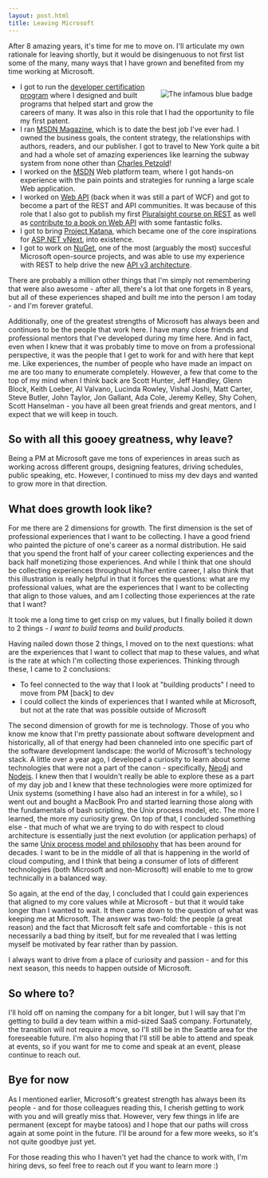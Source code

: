 ```yaml
---
layout: post.html
title: Leaving Microsoft
---
```


After 8 amazing years, it's time for me to move on. I'll articulate my own rationale for leaving shortly, but it would be disingenuous to not first list some of the many, many ways that I have grown and benefited from my time working at Microsoft. 

<img src="/images/blue_badge.jpg" alt="The infamous blue badge" style="float:right; margin:1em">

* I got to run the [developer certification program](https://www.microsoft.com/learning/en-us/mcpd-certification.aspx) where I designed and built programs that helped start and grow the careers of many. It was also in this role that I had the opportunity to file my first patent.
* I ran [MSDN Magazine](http://msdn.microsoft.com/en-us/magazine/default.aspx), which is to date the best job I've ever had. I owned the business goals, the content strategy, the relationships with authors, readers, and our publisher. I got to travel to New York quite a bit and had a whole set of amazing experiences like learning the subway system from none other than [Charles Petzold](http://charlespetzold.com)! 
* I worked on the [MSDN](http://msdn.microsoft.com) Web platform team, where I got hands-on experience with the pain points and strategies for running a large scale Web application.
* I worked on [Web API](https://aspnetwebstack.codeplex.com) (back when it was still a part of WCF) and got to become a part of the REST and API communities. It was because of this role that I also got to publish my first [Pluralsight course on REST](http://pluralsight.com/training/Courses/TableOfContents/rest-fundamentals) as well as [contribute to a book on Web API](http://shop.oreilly.com/product/0636920026617.do) with some fantastic folks.
* I got to bring [Project Katana](https://katanaproject.codeplex.com), which became one of the core inspirations for [ASP.NET vNext](http://www.asp.net/vnext), into existence.
* I got to work on [NuGet](http://www.nuget.org), one of the most (arguably the most) succesful Microsoft open-source projects, and was able to use my experience with REST to help drive the new [API v3 architecture](http://blog.nuget.org/20140711/nuget-architecture.html).

There are probably a million other things that I'm simply not remembering that were also awesome - after all, there's a lot that one forgets in 8 years, but all of these experiences shaped and built me into the person I am today - and I'm forever grateful.

Additionally, one of the greatest strengths of Microsoft has always been and continues to be the people that work here. I have many close friends and professional mentors that I've developed during my time here. And in fact, even when I knew that it was probably time to move on from a professional perspective, it was the people that I get to work for and with here that kept me. Like experiences, the number of people who have made an impact on me are too many to enumerate completely. However, a few that come to the top of my mind when I think back are Scott Hunter, Jeff Handley, Glenn Block, Keith Loeber, Al Valvano, Lucinda Rowley, Vishal Joshi, Matt Carter, Steve Butler, John Taylor, Jon Gallant, Ada Cole, Jeremy Kelley, Shy Cohen, Scott Hanselman - you have all been great friends and great mentors, and I expect that we will keep in touch.

## So with all this gooey greatness, why leave?

Being a PM at Microsoft gave me tons of experiences in areas such as working across different groups, designing features, driving schedules, public speaking, etc. However, I continued to miss my dev days and wanted to grow more in that direction. 

## What does growth look like?

For me there are 2 dimensions for growth. The first dimension is the set of professional experiences that I want to be collecting. I have a good friend who painted the picture of one's career as a normal distribution. He said that you spend the front half of your career collecting experiences and the back half monetizing those experiences. And while I think that one should be collecting experiences throughout his/her entire career, I also think that this illustration is really helpful in that it forces the questions: what are my professional values, what are the experiences that I want to be collecting that align to those values, and am I collecting those experiences at the rate that I want?

It took me a long time to get crisp on my values, but I finally boiled it down to 2 things - _I want to build teams_ and _build products_.

Having nailed down those 2 things, I moved on to the next questions: what are the experiences that I want to collect that map to these values, and what is the rate at which I'm collecting those experiences. Thinking through these, I came to 2 conclusions:

* To feel connected to the way that I look at "building products" I need to move from PM [back] to dev
* I could collect the kinds of experiences that I wanted while at Microsoft, but not at the rate that was possible outside of Microsoft

The second dimension of growth for me is technology. Those of you who know me know that I'm pretty passionate about software development and historically, all of that energy had been channeled into one specific part of the software development landscape: the world of Microsoft's technology stack. A little over a year ago, I developed a curiosity to learn about some technologies that were not a part of the canon - specifically, [Neo4j](http://www.neo4j.org) and [Nodejs](http://nodejs.org). I knew then that I wouldn't really be able to explore these as a part of my day job and I knew that these technologies were more optimized for Unix systems (something I have also had an interest in for a while), so I went out and bought a MacBook Pro and started learning those along with the fundamentals of bash scripting, the Unix process model, etc. The more I learned, the more my curiosity grew. On top of that, I concluded something else - that much of what we are trying to do with respect to cloud architecture is essentially just the next evolution (or application perhaps) of the same [Unix process model and philosophy](http://12factor.net) that has been around for decades. I want to be in the middle of all that is happening in the world of cloud computing, and I think that being a consumer of lots of different technologies (both Microsoft and non-Microsoft) will enable to me to grow technically in a balanced way.

So again, at the end of the day, I concluded that I could gain experiences that aligned to my core values while at Microsoft - but that it would take longer than I wanted to wait. It then came down to the question of what was keeping me at Microsoft. The answer was two-fold: the people (a great reason) and the fact that Microsoft felt safe and comfortable - this is not necessarily a bad thing by itself, but for me revealed that I was letting myself be motivated by fear rather than by passion. 

I always want to drive from a place of curiosity and passion - and for this next season, this needs to happen outside of Microsoft.

## So where to?

I'll hold off on naming the company for a bit longer, but I will say that I'm getting to build a dev team within a mid-sized SaaS company. Fortunately, the transition will not require a move, so I'll still be in the Seattle area for the foreseeable future. I'm also hoping that I'll still be able to attend and speak at events, so if you want for me to come and speak at an event, please continue to reach out.

## Bye for now

As I mentioned earlier, Microsoft's greatest strength has always been its people - and for those colleagues reading this, I cherish getting to work with you and will greatly miss that. However, very few things in life are permanent (except for maybe tatoos) and I hope that our paths will cross again at some point in the future. I'll be around for a few more weeks, so it's not quite goodbye just yet. 

For those reading this who I haven't yet had the chance to work with, I'm hiring devs, so feel free to reach out if you want to learn more :)